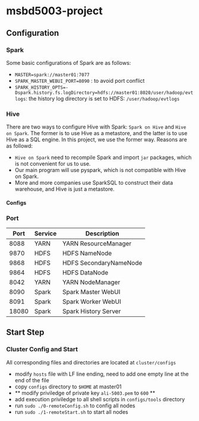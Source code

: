 # msbd5003-project

## Configuration

### Spark

Some basic configurations of Spark are as follows:

- `MASTER=spark://master01:7077` 
- `SPARK_MASTER_WEBUI_PORT=8090` : to avoid port conflict
- `SPARK_HISTORY_OPTS=-Dspark.history.fs.logDirectory=hdfs://master01:8020/user/hadoop/evtlogs`: the history log directory is set to HDFS: `/user/hadoop/evtlogs`

### Hive

There are two ways to configure Hive with Spark: `Spark on Hive` and `Hive on Spark`. The former is to use Hive as a metastore, and the latter is to use Hive as a SQL engine. In this project, we use the former way. Reasons are as followd:

- `Hive on Spark` need to recompile Spark and import `jar` packages, which is not convenient for us to use.
- Our main program will use pyspark, which is not compatible with Hive on Spark.
- More and more companies use SparkSQL to construct their data warehouse, and Hive is just a metastore.

#### Configs



### Port

| Port | Service | Description |
| ---- | ------- | ----------- |
| 8088 | YARN | YARN ResourceManager |
| 9870 | HDFS | HDFS NameNode |
| 9868 | HDFS | HDFS SecondaryNameNode |
| 9864 | HDFS | HDFS DataNode |
| 8042 | YARN | YARN NodeManager |
| 8090 | Spark | Spark Master WebUI |
| 8091 | Spark | Spark Worker WebUI |
| 18080 | Spark | Spark History Server |


## Start Step

### Cluster Config and Start

All corresponding files and directories are located at `cluster/configs`

- modify `hosts` file with LF line ending, need to add one empty line at the end of the file
- copy `configs` directory to `$HOME` at master01
- ** modify priviledge of private key `ali-5003.pem` to `600` **
- add execution priviledge to all shell scripts in `configs/tools` directory
- run `sudo ./0-remoteConfig.sh` to config all nodes
- run `sudo ./1-remoteStart.sh` to start all nodes
